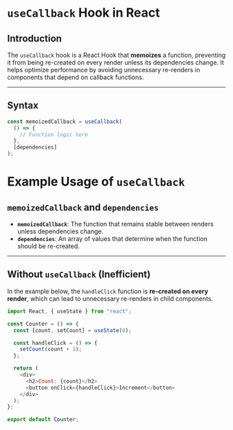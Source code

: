 # `useCallback` Hook in React  

## Introduction  
The `useCallback` hook is a React Hook that **memoizes** a function, preventing it from being re-created on every render unless its dependencies change. It helps optimize performance by avoiding unnecessary re-renders in components that depend on callback functions.  

---

## Syntax  
```javascript
const memoizedCallback = useCallback(
  () => {
    // Function logic here
  },
  [dependencies]
);
```
# Example Usage of `useCallback`  

## `memoizedCallback` and `dependencies`  
- **`memoizedCallback`**: The function that remains stable between renders unless dependencies change.  
- **`dependencies`**: An array of values that determine when the function should be re-created.  

---

## Without `useCallback` (Inefficient)  
In the example below, the `handleClick` function is **re-created on every render**, which can lead to unnecessary re-renders in child components.  

```javascript
import React, { useState } from "react";

const Counter = () => {
  const [count, setCount] = useState(0);

  const handleClick = () => {
    setCount(count + 1);
  };

  return (
    <div>
      <h2>Count: {count}</h2>
      <button onClick={handleClick}>Increment</button>
    </div>
  );
};

export default Counter;
```
